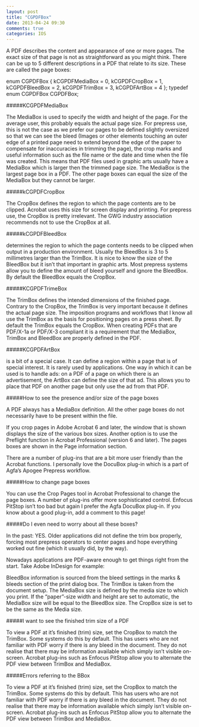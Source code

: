 ```yaml
---
layout: post
title: "CGPDFBox"
date: 2013-04-24 09:30
comments: true
categories: IOS
---
```

<p>A PDF describes the content and appearance of one or more pages. The exact size of that page is not as straightforward as you might think. There can be up to 5 different descriptions in a PDF that relate to its size. These are called the page boxes:</p>


enum CGPDFBox {
   kCGPDFMediaBox = 0,
   kCGPDFCropBox = 1,
   kCGPDFBleedBox = 2,
   kCGPDFTrimBox = 3,
   kCGPDFArtBox = 4
};
typedef enum CGPDFBox CGPDFBox;


#####KCGPDFMediaBox
<p>
The MediaBox is used to specify the width and height of the page. For the average user, this probably equals the actual page size. For prepress use, this is not the case as we prefer our pages to be defined slightly oversized so that we can see the bleed (Images or other elements touching an outer edge of a printed page need to extend beyond the edge of the paper to compensate for inaccuracies in trimming the page), the crop marks and useful information such as the file name or the date and time when the file was created. This means that PDF files used in graphic arts usually have a MediaBox which is larger then the trimmed page size. The MediaBox is the largest page box in a PDF. The other page boxes can equal the size of the MediaBox but they cannot be larger.
</p>

#####kCGPDFCropBox
<p>
The CropBox defines the region to which the page contents are to be clipped. Acrobat uses this size for screen display and printing. For prepress use, the CropBox is pretty irrelevant. The GWG industry association recommends not to use the CropBox at all.
</p>

 <!--more-->

#####kCGPDFBleedBox
<p>
determines the region to which the page contents needs to be clipped when output in a production environment. Usually the BleedBox is 3 to 5 millimetres larger than the TrimBox. It is nice to know the size of the BleedBox but it isn’t that important in graphic arts. Most prepress systems allow you to define the amount of bleed yourself and ignore the BleedBox. By default the BleedBox equals the CropBox.
</p> 

#####KCGPDFTrimeBox
<p>
The TrimBox defines the intended dimensions of the finished page. Contrary to the CropBox, the TrimBox is very important because it defines the actual page size. The imposition programs and workflows that I know all use the TrimBox as the basis for positioning pages on a press sheet. By default the TrimBox equals the CropBox. When creating PDFs that are PDF/X-1a or PDF/X-3 compliant it is a requirement that the MediaBox, TrimBox and BleedBox are properly defined in the PDF.
</p>

#####KCGPDFArtBox

<p>
is a bit of a special case. It can define a region within a page that is of special interest. It is rarely used by applications. One way in which it can be used is to handle ads: on a PDF of a page on which there is an advertisement, the ArtBox can define the size of that ad. This allows you to place that PDF on another page but only use the ad from that PDF.
</p>

#####How to see the presence and/or size of the page boxes

<p>
A PDF always has a MediaBox definition. All the other page boxes do not necessarily have to be present within the file.

If you crop pages in Adobe Acrobat 6 and later, the window that is shown displays the size of the various box sizes. Another option is to use the Preflight function in Acrobat Professional (version 6 and later). The pages boxes are shown in the Page information section.

There are a number of plug-ins that are a bit more user friendly than the Acrobat functions. I personally love the DocuBox plug-in which is a part of Agfa’s Apogee Prepress workflow.
</p>


#####How to change page boxes

<p>
You can use the Crop Pages tool in Acrobat Professional to change the page boxes. A number of plug-ins offer more sophisticated control. Enfocus PitStop isn’t too bad but again I prefer the Agfa DocuBox plug-in. If you know about a good plug-in, add a comment to this page!
</p>


#####Do I even need to worry about all these boxes?

<p>
In the past: YES. Older applications did not define the trim box properly, forcing most prepress operators to center pages and hope everything worked out fine (which it usually did, by the way).

Nowadays applications are PDF-aware enough to get things right from the start. Take Adobe InDesign for example:

BleedBox information is sourced from the bleed settings in the marks & bleeds section of the print dialog box.
The TrimBox is taken from the document setup.
The MediaBox size is defined by the media size to which you print. If the “paper”-size width and height are set to automatic, the MediaBox size will be equal to the BleedBox size.
The CropBox size is set to be the same as the Media size.
</p>


#####I want to see the finished trim size of a PDF

<p>
To view a PDF at it’s finished (trim) size, set the CropBox to match the TrimBox. Some systems do this by default. This has users who are not familiar with PDF worry if there is any bleed in the document. They do not realise that there may be information available which simply isn’t visible on-screen. Acrobat plug-ins such as Enfocus PitStop allow you to alternate the PDF view between TrimBox and MediaBox.
</p>

#####Errors referring to the BBox

<p>
To view a PDF at it’s finished (trim) size, set the CropBox to match the TrimBox. Some systems do this by default. This has users who are not familiar with PDF worry if there is any bleed in the document. They do not realise that there may be information available which simply isn’t visible on-screen. Acrobat plug-ins such as Enfocus PitStop allow you to alternate the PDF view between TrimBox and MediaBox.
</p>